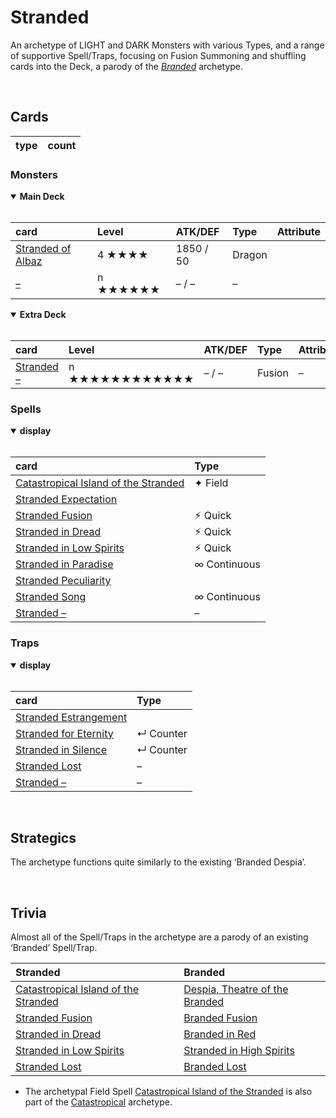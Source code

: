 # Stranded

An archetype of LIGHT and DARK Monsters with various Types, and a range of supportive Spell/Traps, focusing on Fusion Summoning and shuffling cards into the Deck, a parody of the [*Branded*](https://yugipedia.com/wiki/Branded) archetype.


<br>


## Cards

| type | count |
| :--- | :---- |

### Monsters

<details open>
  <summary> <b> Main Deck </b> </summary> <br>

| card | Level | ATK/DEF | Type | Attribute |
| :--- | :---- | :------ | :--- | :-------- |
| [Stranded of Albaz](../cards/monsters/standard/Stranded%20of%20Albaz.md) | 4 ★★★★ | 1850 / 50 | Dragon |
| [–](../cards/monsters/standard/–.md) | n ★★★★★★ | – / – | – |

</details>

<details open>
  <summary> <b> Extra Deck </b> </summary> <br>

| card | Level | ATK/DEF | Type | Attribute | Material |
| :--- | :---- | :------ | :--- | :-------- | :------- |
| [Stranded –](../cards/monsters/fusion/–.md) | n ★★★★★★★★★★★★ | – / – | Fusion | – | – |

</details>

### Spells

<details open>
  <summary> <b> display </b> </summary> <br>

| card | Type |
| :--- | :--- |
| [Catastropical Island of the Stranded](../cards/spells/–/–.md) | ✦ Field |
| [Stranded Expectation](../cards/spells/–/–.md) | |
| [Stranded Fusion](../cards/spells/–/–.md) | ⚡︎ Quick |
| [Stranded in Dread](../cards/spells/–/–.md) | ⚡︎ Quick |
| [Stranded in Low Spirits](../cards/spells/–/–.md) | ⚡︎ Quick |
| [Stranded in Paradise](../cards/spells/–/–.md) | ∞ Continuous |
| [Stranded Peculiarity](../cards/spells/–/–.md) | |
| [Stranded Song](../cards/spells/–/–.md) | ∞ Continuous |
| [Stranded –](../cards/spells/–/–.md) | – |

</details>

### Traps

<details open>
  <summary> <b> display </b> </summary> <br>

| card | Type |
| :--- | :--- |
| [Stranded Estrangement](../cards/traps/–/–.md) | |
| [Stranded for Eternity](../cards/traps/–/–.md) | ↵ Counter |
| [Stranded in Silence](../cards/traps/–/–.md) | ↵ Counter |
| [Stranded Lost](../cards/traps/–/–.md) | – |
| [Stranded –](../cards/traps/–/–.md) | – |

</details>


<br>


## Strategics

The archetype functions quite similarly to the existing ‘Branded Despia’.


<br>


## Trivia

Almost all of the Spell/Traps in the archetype are a parody of an existing ‘Branded’ Spell/Trap.

| Stranded | Branded |
| :------- | :------ |
| [Catastropical Island of the Stranded](#Spells) | [Despia, Theatre of the Branded](https://yugipedia.com/wiki/Despia,_Theater_of_the_Branded) |
| [Stranded Fusion](#Spells) | [Branded Fusion](https://yugipedia.com/wiki/Branded_Fusion) |
| [Stranded in Dread](#Spells) | [Branded in Red](https://yugipedia.com/wiki/Branded_in_Red) |
| [Stranded in Low Spirits](#Spells) | [Stranded in High Spirits](https://yugipedia.com/wiki/Branded_in_High_Spirits) |
| [Stranded Lost](#Traps) | [Branded Lost](https://yugipedia.com/wiki/Branded_Lost) |

- The archetypal Field Spell [Catastropical Island of the Stranded](#Spells) is also part of the [Catastropical](Catastropical.md) archetype.
